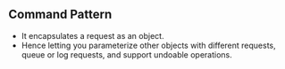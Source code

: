 ## Command Pattern
- It encapsulates a request as an object.
- Hence letting you parameterize other objects with different requests, queue or log requests, and support undoable operations.
